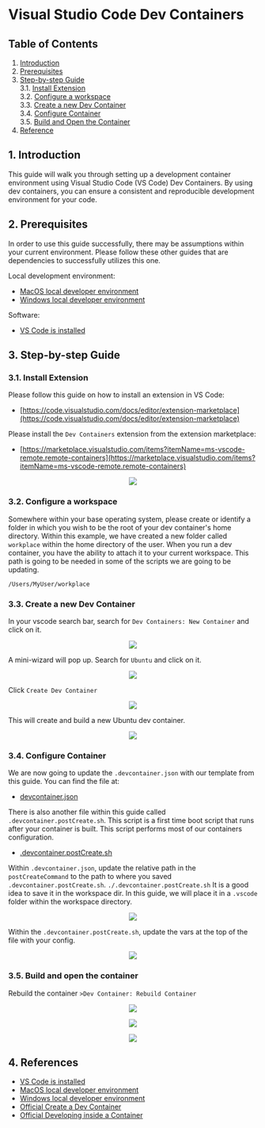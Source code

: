# Visual Studio Code Dev Containers
## **Table of Contents**
1. [Introduction](#1-introduction)
2. [Prerequisites](#2-Prerequisites)
3. [Step-by-step Guide](#3-step-by-step-guide)  
  3.1. [Install Extension](#31-install-extension)  
  3.2. [Configure a workspace](#32-configure-a-workspace)  
  3.3. [Create a new Dev Container](#33-create-a-new-dev-container)  
  3.4. [Configure Container](#34-configure-container)  
  3.5. [Build and Open the Container](#35-build-and-open-the-container)
4. [Reference](#4-reference)

## 1. Introduction
This guide will walk you through setting up a development container environment using Visual Studio Code (VS Code) Dev Containers. By using dev containers, you can ensure a consistent and reproducible development environment for your code.

## 2. Prerequisites
In order to use this guide successfully, there may be assumptions within your current environment. Please follow these other guides that are dependencies to successfully utilizes this one. 

Local development environment:  
- [MacOS local developer environment](./../../../mac/README.md)
- [Windows local developer environment](./../../../windows/README.md)

Software:
- [VS Code is installed](./../README.md)

## 3. Step-by-step Guide

### 3.1. Install Extension
Please follow this guide on how to install an extension in VS Code:
- [https://code.visualstudio.com/docs/editor/extension-marketplace](https://code.visualstudio.com/docs/editor/extension-marketplace)

Please install the `Dev Containers` extension from the extension marketplace:
- [https://marketplace.visualstudio.com/items?itemName=ms-vscode-remote.remote-containers](https://marketplace.visualstudio.com/items?itemName=ms-vscode-remote.remote-containers)

<p align="center">
  <img src="./pictures/dev-containers-install.png" /> 
</p>

### 3.2. Configure a workspace
Somewhere within your base operating system, please create or identify a folder in which you wish to be the root of your dev container's home directory. Within this example, we have created a new folder called `workplace` within the home directory of the user. When you run a dev container, you have the ability to attach it to your current workspace. This path is going to be needed in some of the scripts we are going to be updating.

```
/Users/MyUser/workplace
```

### 3.3. Create a new Dev Container
In your vscode search bar, search for `Dev Containers: New Container` and click on it.
<p align="center">
  <img src="./pictures/dev-containers-new-container.png" /> 
</p>

A mini-wizard will pop up. Search for `Ubuntu` and click on it.

<p align="center">
  <img src="./pictures/dev-containers-new-container-ubuntu.png" /> 
</p>

Click `Create Dev Container`

<p align="center">
  <img src="./pictures/dev-containers-new-container-ubuntu-create.png" /> 
</p>

This will create and build a new Ubuntu dev container. 

<p align="center">
  <img src="./pictures/dev-containers-new-container-ubuntu-fresh.png" /> 
</p>

### 3.4. Configure Container
We are now going to update the `.devcontainer.json` with our template from this guide. You can find the file at:

- [devcontainer.json](https://github.com/launchbynttdata/launch-developer-containers/blob/main/vscode/complete/.devcontainer.json)

There is also another file within this guide called `.devcontainer.postCreate.sh`. This script is a first time boot script that runs after your container is built. This script performs most of our containers configuration. 
- [.devcontainer.postCreate.sh](https://github.com/launchbynttdata/launch-developer-containers/blob/main/vscode/complete/.devcontainer.postCreate.sh)

Within `.devcontainer.json`, update the relative path in the `postCreateCommand` to the path to where you saved `.devcontainer.postCreate.sh`. 
`./.devcontainer.postCreate.sh`
It is a good idea to save it in the workspace dir. In this guide, we will place it in a `.vscode` folder within the workspace directory.

<p align="center">
  <img src="./pictures/dev-containers-new-container-ubuntu-copy-settings.png" /> 
</p>

Within the `.devcontainer.postCreate.sh`, update the vars at the top of the file with your config.

<p align="center">
  <img src="./pictures/dev-containers-new-container-ubuntu-script-settings.png" /> 
</p>

### 3.5. Build and open the container
Rebuild the container `>Dev Container: Rebuild Container`

<p align="center">
  <img src="./pictures/dev-containers-new-container-ubuntu-rebuild.png" /> 
</p>

<p align="center">
  <img src="./pictures/dev-containers-new-container-ubuntu-rebuild-finished.png" /> 
</p>

<p align="center">
  <img src="./pictures/dev-containers-new-container-ubuntu-shell.png" /> 
</p>

## 4. References
- [VS Code is installed](./../README.md)
- [MacOS local developer environment](./../../../mac/README.md)
- [Windows local developer environment](./../../../windows/README.md)
- [Official Create a Dev Container](https://code.visualstudio.com/docs/devcontainers/create-dev-container)
- [Official Developing inside a Container](https://code.visualstudio.com/docs/devcontainers/containers)
